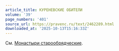 ```yaml
---
article_title: КУРЕНЕВСКИЕ ОБИТЕЛИ
volume: '39'
page_numbers: '401'
source_url: https://pravenc.ru/text/2462289.html
downloaded_at: '2025-10-13T15:16:33Z'
---
```


См. [Монастыри старообрядческие](<https://pravenc.ru/text/Монастыри старообрядческие.html>).

